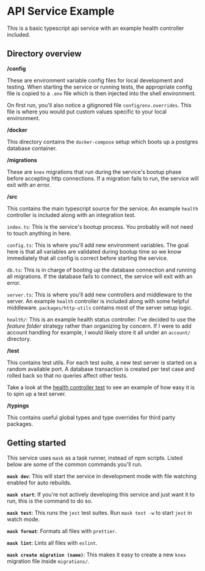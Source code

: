 # API Service Example


This is a basic typescript api service with an example health controller included.





## Directory overview

**/config**

These are environment variable config files for local development and testing. When starting the service or running tests, the appropriate config file is copied to a `.env` file which is then injected into the shell environment.

On first run, you'll also notice a gitignored file `config/env.overrides`. This file is where you would put custom values specific to your local environment.

**/docker**

This directory contains the `docker-compose` setup which boots up a postgres database container.

**/migrations**

These are `knex` migrations that run during the service's bootup phase before accepting http connections. If a migration fails to run, the service will exit with an error.

**/src**

This contains the main typescript source for the service. An example `health` controller is included along with an integration test.

`index.ts`: This is the service's bootup process. You probably will not need to touch anything in here.

`config.ts`: This is where you'll add new environment variables. The goal here is that all variables are validated during bootup time so we know immediately that all config is correct before starting the service.

`db.ts`: This is in charge of booting up the database connection and running all migrations. If the database fails to connect, the service will exit with an error.

`server.ts`: This is where you'll add new controllers and middleware to the server. An example `health` controller is included along with some helpful middleware. `packages/http-utils` contains most of the server setup logic.

`health/`: This is an example health status controller. I've decided to use the *feature folder* strategy rather than organizing by concern. If I were to add account handling for example, I would likely store it all under an `account/` directory.

**/test**

This contains test utils. For each test suite, a new test server is started on a random available port. A database transaction is created per test case and rolled back so that no queries affect other tests.

Take a look at the [health controller test](./src/health/test/controller.test.ts) to see an example of how easy it is to spin up a test server.

**/typings**

This contains useful global types and type overrides for third party packages.





## Getting started

This service uses `mask` as a task runner, instead of npm scripts. Listed below are some of the common commands you'll run.

**`mask dev`**: This will start the service in development mode with file watching enabled for auto rebuilds.

**`mask start`**: If you're not actively developing this service and just want it to run, this is the command to do so.

**`mask test`**: This runs the `jest` test suites. Run `mask test -w` to start `jest` in watch mode.

**`mask format`**: Formats all files with `prettier`.

**`mask lint`**: Lints all files with `eslint`.

**`mask create migration (name)`**: This makes it easy to create a new `knex` migration file inside `migrations/`.
